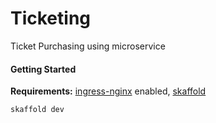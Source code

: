 # Ticketing
Ticket Purchasing using microservice

#### Getting Started
**Requirements:** [ingress-nginx](https://kubernetes.github.io/ingress-nginx/deploy/) enabled, [skaffold](https://skaffold.dev/)

```base
skaffold dev
```
